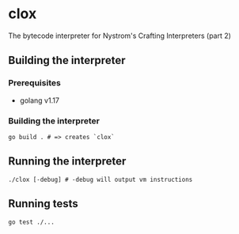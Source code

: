 # clox

The bytecode interpreter for Nystrom's Crafting Interpreters (part 2)

## Building the interpreter

### Prerequisites

- golang v1.17

### Building the interpreter

```
go build . # => creates `clox`
```

## Running the interpreter

```
./clox [-debug] # -debug will output vm instructions
```

## Running tests

```
go test ./...
```